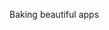 Baking beautiful apps

<!---
nillegal/nillegal is a ✨ special ✨ repository because its `README.md` (this file) appears on your GitHub profile.
You can click the Preview link to take a look at your changes.
--->
